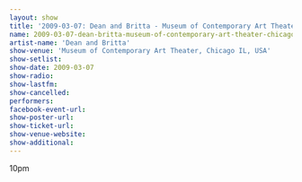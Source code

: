 ```yaml
---
layout: show
title: '2009-03-07: Dean and Britta - Museum of Contemporary Art Theater, Chicago IL, USA'
name: 2009-03-07-dean-britta-museum-of-contemporary-art-theater-chicago-il-usa
artist-name: 'Dean and Britta'
show-venue: 'Museum of Contemporary Art Theater, Chicago IL, USA'
show-setlist: 
show-date: 2009-03-07
show-radio: 
show-lastfm: 
show-cancelled: 
performers: 
facebook-event-url: 
show-poster-url: 
show-ticket-url: 
show-venue-website: 
show-additional: 
---
```


10pm
